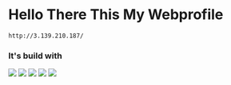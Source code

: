 # Hello There This My Webprofile
```
http://3.139.210.187/
```

### It's build with 

![](https://img.shields.io/badge/HTML5-E34F26?style=for-the-badge&logo=html5&logoColor=white) ![](https://img.shields.io/badge/Sass-CC6699?style=for-the-badge&logo=sass&logoColor=white) ![](https://img.shields.io/badge/JavaScript-323330?style=for-the-badge&logo=javascript&logoColor=F7DF1E) ![](https://img.shields.io/badge/Django-092E20?style=for-the-badge&logo=django&logoColor=white) ![](https://img.shields.io/badge/Amazon_AWS-232F3E?style=for-the-badge&logo=amazon-aws&logoColor=white)
